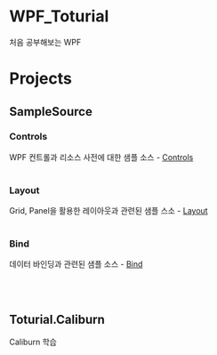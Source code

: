 # WPF_Toturial
처음 공부해보는 WPF

# Projects
## SampleSource
### Controls
WPF 컨트롤과 리소스 사전에 대한 샘플 소스 - [Controls](./WPF_Toturial//SampleSource/Controls)  
<br/>

### Layout
Grid, Panel을 활용한 레이아웃과 관련된 샘플 스소 - [Layout](./WPF_Toturial//SampleSource/Layout)  
<br/>

### Bind
데이터 바인딩과 관련된 샘플 소스 - [Bind](./WPF_Toturial//SampleSource/Bind)  

<br/>
<br/>

## Toturial.Caliburn
Caliburn 학습
